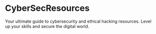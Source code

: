 # CyberSecResources
Your ultimate guide to cybersecurity and ethical hacking resources. Level up your skills and secure the digital world.
